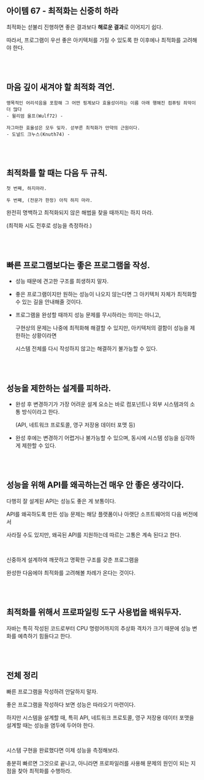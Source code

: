 ## 아이템 67 - 최적화는 신중히 하라

최적화는 섣불리 진행하면 좋은 결과보다 **해로운 결과**로 이어지기 쉽다.

따라서, 프로그램이 우선 좋은 아키텍처를 가질 수 있도록 한 이후에나 최적화를 고려해야 한다.

<br/><br/>

## 마음 깊이 새겨야 할 최적화 격언.

```
맹목적인 어리석음을 포함해 그 어떤 핑계보다 효율성이라는 이름 아래 행해진 컴퓨팅 죄악이 더 많다
- 윌리엄 울프(Wulf72) -

자그마한 효율성은 모두 잊자. 섣부른 최적화가 만약의 근원이다.
- 도널드 크누스(Knuth74) -
```

<br/><br/>

## 최적화를 할 때는 다음 두 규칙.

```
첫 번째, 하지마라.

두 번째, (전문가 한정) 아직 하지 마라.
```

완전히 명백하고 최적화되지 않은 해법을 찾을 때까지는 하지 마라.

(최적화 시도 전후로 성능을 측정하라.)

<br/><br/>

## 빠른 프로그램보다는 좋은 프로그램을 작성.

- 성능 때문에 견고한 구조를 희생하지 말자.

- 좋은 프로그램이지만 원하는 성능이 나오지 않는다면 그 아키텍처 자체가 최적화할 수 있는 길을 안내해줄 것이다.

- 프로그램을 완성할 때까지 성능 문제를 무시하라는 의미는 아니고, 

    구현상의 문제는 나중에 최적화해 해결할 수 있지만, 아키텍처의 결함이 성능을 제한하는 상황이라면 
    
    시스템 전체를 다시 작성하지 않고는 해결하기 불가능할 수 있다.

<br/><br/>    

## 성능을 제한하는 설계를 피하라.

- 완성 후 변경하기가 가장 어려운 설계 요소는 바로 컴포넌트나 외부 시스템과의 소통 방식이라고 한다. 

    (API, 네트워크 프로토콜, 영구 저장용 데이터 포맷 등)


- 완성 후에는 변경하기 어렵거나 불가능할 수 있으며, 동시에 시스템 성능을 심각하게 제한할 수 있다.

<br/><br/>  

## 성능을 위해 API를 왜곡하는건 매우 안 좋은 생각이다.

다행히 잘 설계된 API는 성능도 좋은 게 보통이다.

API를 왜곡하도록 만든 성능 문제는 해당 플랫폼이나 아랫단 소프트웨어의 다음 버전에서 

사라질 수도 있지만, 왜곡된 API를 지원하는데 따르는 고통은 계속 된다고 한다.

<br/>

신중하게 설계하여 깨끗하고 명확한 구조를 갖춘 프로그램을

완성한 다음에야 최적화를 고려해볼 차례가 온다는 것이다.


<br/><br/>

## 최적화를 위해서 프로파일링 도구 사용법을 배워두자.

자바는 특히 작성된 코드로부터 CPU 명령어까지의 추상화 격차가 크기 때문에 성능 변화를 예측하기 힘들다고 한다.

<br/><br/>

## 전체 정리

빠른 프로그램을 작성하려 안달하지 말자. 

좋은 프로그램을 작성하다 보면 성능은 따라오기 마련이다. 

하지만 시스템을 설계할 때, 특히 API, 네트워크 프로토콜, 영구 저장용 데이터 포맷을 설계할 때는 성능을 염두에 두어야 한다.

<br/>

시스템 구현을 완료했다면 이제 성능을 측정해보라. 

충분히 빠르면 그것으로 끝나고, 아니라면 프로파일러를 사용해 문제의 원인이 되는 지점을 찾아 최적화를 수행하라.
